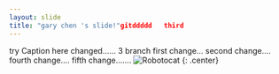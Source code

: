 ```yaml
---
layout: slide
title: "gary chen 's slide!"gitddddd   third
---
```


try Caption here changed......
3 branch
first change...
second change....
fourth change....
fifth change.......
![Robotocat](https://octodex.github.com/images/Robotocat.png)
{: .center}
